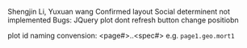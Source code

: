 Shengjin Li, Yuxuan wang
Confirmed layout
Social determinent not implemented
Bugs:
  JQuery plot dont refresh
  button change positiobn

plot id naming convension:
  <page#>.<type>.<spec#>
  e.g. `page1.geo.mort1`
        